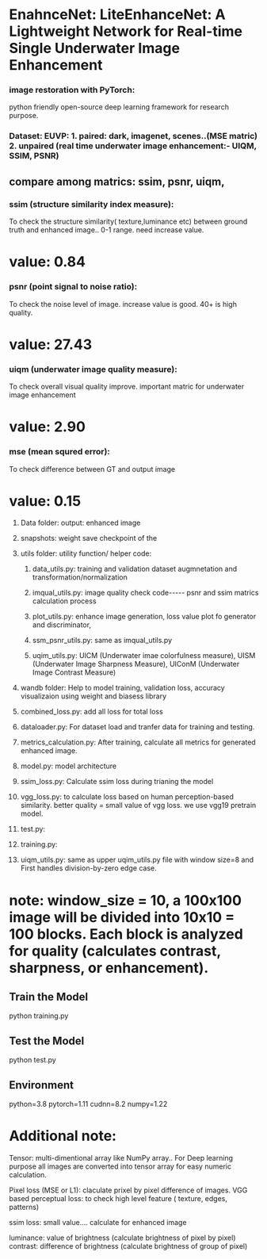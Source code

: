 # EnahnceNet: LiteEnhanceNet: A Lightweight Network for Real-time Single Underwater Image Enhancement 


### image restoration with PyTorch:
python friendly open-source deep learning framework for research purpose. 

### Dataset: EUVP: 1. paired: dark, imagenet, scenes..(MSE matric) 2. unpaired (real time underwater image enhancement:- UIQM, SSIM, PSNR)

## compare among matrics: ssim, psnr, uiqm,
### ssim (structure similarity index measure): 
To check the structure similarity( texture,luminance etc) between ground truth and enhanced image.. 0-1 range. need increase value.

# value: 0.84

### psnr (point signal to noise ratio): 
To check the noise level of image. increase value is good. 40+ is high quality.

# value: 27.43

### uiqm (underwater image quality measure): 
To check overall visual quality improve. important matric for underwater image enhancement

# value: 2.90

### mse (mean squred error): 
To check difference between GT and output image

# value: 0.15



1. Data folder:  output: enhanced image 

2. snapshots: weight save checkpoint of the 

3. utils folder: utility function/ helper code:

   1. data_utils.py: training and validation dataset augmnetation and transformation/normalization

   2. imqual_utils.py: image quality check code----- psnr and ssim matrics calculation process

   3. plot_utils.py: enhance image generation, loss value plot fo generator and discriminator, 

   4. ssm_psnr_utils.py: same as imqual_utils.py

   5. uqim_utils.py: UICM (Underwater imae colorfulness measure), UISM (Underwater Image Sharpness Measure), UIConM (Underwater Image Contrast Measure)

4. wandb folder: Help to model training, validation loss, accuracy visualizaion using weight and biasess library 

5. combined_loss.py: add all loss for total loss

6. dataloader.py: For dataset load and tranfer data for training and testing.

7. metrics_calculation.py: After training, calculate all metrics for generated enhanced image.

8. model.py: model architecture

9. ssim_loss.py: Calculate ssim loss during trianing the model 

10. vgg_loss.py: to calculate loss based on human perception-based similarity. better quality = small value of vgg loss. we use vgg19 pretrain model.

11. test.py:
12. training.py:

13. uiqm_utils.py: same as upper uqim_utils.py file with window size=8 and First handles division-by-zero edge  case.

# note: window_size = 10, a 100x100 image will be divided into 10x10 = 100 blocks. Each block is analyzed for quality (calculates contrast, sharpness, or enhancement).



## Train the Model
python training.py

## Test the Model
python test.py

## Environment
python=3.8
pytorch=1.11
cudnn=8.2
numpy=1.22






# Additional note:

Tensor: multi-dimentional array like NumPy array.. For Deep learning purpose all images are converted into tensor array for easy numeric calculation.

Pixel loss (MSE or L1): claculate prixel by pixel difference of images. 
VGG based perceptual loss: to check high level feature ( texture, edges, patterns)

ssim loss:  small value.... calculate for enhanced image

luminance:  value of brightness (calculate brightness of pixel by pixel)
contrast: difference of brightness (calculate brightness of group of pixel)